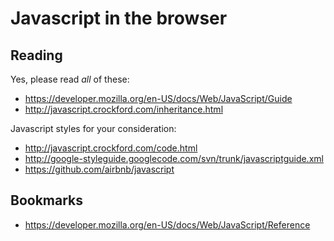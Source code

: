 # Javascript in the browser

## Reading

Yes, please read *all* of these:
* https://developer.mozilla.org/en-US/docs/Web/JavaScript/Guide
* http://javascript.crockford.com/inheritance.html
 
Javascript styles for your consideration:
* http://javascript.crockford.com/code.html
* http://google-styleguide.googlecode.com/svn/trunk/javascriptguide.xml
* https://github.com/airbnb/javascript

## Bookmarks

* https://developer.mozilla.org/en-US/docs/Web/JavaScript/Reference
